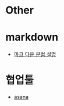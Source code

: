 # Other


# markdown
* [마크 다운 문법 설명](https://ansohxxn.github.io/blog/markdown/)

# 협업툴
* [asana](https://asana.com/ko)
